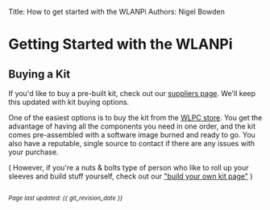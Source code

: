 Title: How to get started with the WLANPi
Authors: Nigel Bowden

# Getting Started with the WLANPi

## Buying a Kit
If you'd like to buy a pre-built kit, check out our [suppliers page][Suppliers]. We'll keep this updated with kit buying options.

One of the easiest options is to buy the kit from the [WLPC store][WLPC_Store]. You get the advantage of having all the components you need in one order, and the kit comes pre-assembled with a software image burned and ready to go. You also have a reputable, single source to contact if there are any issues with your purchase.

( However, if you're a nuts & bolts type of person who like to roll up your sleeves and build stuff yourself, check out our ["build your own kit page"][Build_Own] )

<!-- Link list -->
[Suppliers]: suppliers.md
[WLPC_Store]: http://www.wlanpros.com/product-category/store/
[Build_Own]: getting_started_build_your_own.md


<small><br><i>Page last updated: {{ git_revision_date }} </i></small>
